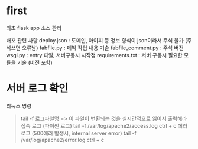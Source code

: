 # first
최초 flask app 소스 관리

배포 관련 사항
deploy.json : 도메인, 아이피 등 정보
              형식이 json이라서 주석 불가 (주석쓰면 오류남)
fabfile.py : 페븩 작업 내용 기술
fabfile_comment.py : 주석 버전
wsgi.py : entry 파일, 서버구동시 시작점
requirements.txt : 서버 구동시 필요한 모듈을 기술 (버전 포함)

# 서버 로그 확인
리눅스 명령
> tail -f 로그파일명 => 이 파일이 변환되는 것을
  실시간적으로 읽어서 출력해라
접속 로그 (파이썬 로그)
> tail -f /var/log/apache2/access.log
> ctrl + c
에러 로그 (500에러 발생시, internal server error)
> tail -f /var/log/apache2/error.log
> ctrl + c